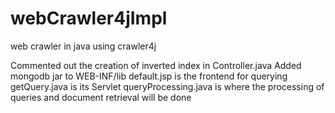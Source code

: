# webCrawler4jImpl
web crawler in java using crawler4j

Commented out the creation of inverted index in Controller.java
Added mongodb jar to WEB-INF/lib
default.jsp is the frontend for querying
getQuery.java is its Servlet
queryProcessing.java is where the processing of queries and document retrieval will be done
